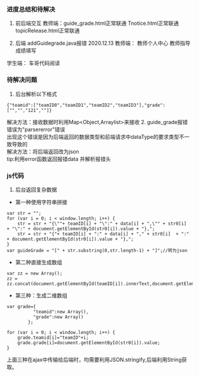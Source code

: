 ### 进度总结和待解决
1. 前后端交互
教师端：guide_grade.html正常联通
Tnotice.html正常联通
topicRelease.html正常联通

2. 后端
 addGuidegrade.java报错
2020.12.13
教师端：
教师个人中心
教师指导成绩填写

学生端：
车哥代码阅读

### 待解决问题
1. 后台解析以下格式
```
{"teamid":["teamID0","teamID1","teamID2","teamID3"],"grade":["","","121",""]}
```
解决方法：接收数据时利用Map<Object,Arraylist>来接收
2. guide_grade报错
错误为"parsererror"错误  
出现这个错误是因为后端返回的数据类型和前端请求中dataType的要求类型不一致导致的  
解决方法：将后端返回改为json  
tip:利用error函数返回报错data 并解析报错头

### js代码
1. 后台返回复杂数据
- 第一种使用字符串拼接
```
var str = "";
for (var i = 0; i < window.length; i++) {
    str = str + "{\""+ teamID[i] + "\":" + data[i] + ",\"" + str0[i]  + "\":" + document.getElementById(str0[i]).value + "},";
    str = str + "{"+ teamID[i] + ":" + data[i] + "," + str0[i]  + ":" + document.getElementById(str0[i]).value + "},";
}
var guideGrade = "[" + str.substring(0,str.length-1) + "]";//转为json

```
- 第二种直接生成数组
```
var zz = new Array();
zz = zz.concat(document.getElementById(teamID[i]).innerText,document.getElementById(str0[i]).value);
```
- 第三种：生成二维数组
```
var grade={
          "teamid":new Array(),
          "grade":new Array()
        };

for (var i = 0; i < window.length; i++) {
    grade.teamid[i]="teamID"+i;
    grade.grade[i]=document.getElementById(str0[i]).value;
}
```
上面三种在ajax中传输给后端时，均需要利用JSON.stringify,后端利用String获取。

